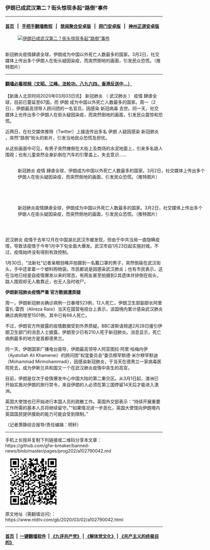 ### 伊朗已成武汉第二？街头惊现多起“路倒”事件
------------------------

#### [首页](https://github.com/gfw-breaker/banned-news/blob/master/README.md) &nbsp;&nbsp;|&nbsp;&nbsp; [手把手翻墙教程](https://github.com/gfw-breaker/guides/wiki) &nbsp;&nbsp;|&nbsp;&nbsp; [禁闻聚合安卓版](https://github.com/gfw-breaker/bn-android) &nbsp;&nbsp;|&nbsp;&nbsp; [网门安卓版](https://github.com/oGate2/oGate) &nbsp;&nbsp;|&nbsp;&nbsp; [神州正道安卓版](https://github.com/SzzdOgate/update) 



<div><div class="featured_image">
 <a href="https://i.ntdtv.com/assets/uploads/2020/03/Iran1.jpg" target="_blank">
  <figure>
   <img alt="伊朗已成武汉第二？街头惊现多起“路倒”事件" src="https://i.ntdtv.com/assets/uploads/2020/03/Iran1-800x450.jpg"/>
  </figure><br/>
 </a>
 <span class="caption">
  新冠肺炎疫情肆虐全球，伊朗成为中国以外死亡人数最多的国家。3月2日，社交媒体上传出多个伊朗人在街头疑因染疫，而突然倒地的画面，引发民众恐慌。（推特图片）
 </span>
</div>
</div><hr/>

#### [翻墙必看视频（文昭、江峰、法轮功、八九六四、香港反送中...）](https://github.com/gfw-breaker/banned-news/blob/master/pages/link3.md)

<div><div class="post_content" itemprop="articleBody">
 <p>
  【新唐人北京时间2020年03月03日讯】
  <ok href="https://www.ntdtv.com/gb/新冠肺炎.htm">
   新冠肺炎
  </ok>
  （
  <ok href="https://www.ntdtv.com/gb/武汉肺炎.htm">
   武汉肺炎
  </ok>
  ）
  <ok href="https://www.ntdtv.com/gb/疫情.htm">
   疫情
  </ok>
  肆虐全球，目前已蔓延至67国，而
  <ok href="https://www.ntdtv.com/gb/伊朗.htm">
   伊朗
  </ok>
  成为中国以外死亡人数最多的国家。周一（2日），伊朗最高领导人顾问团的一名官员，因感染
  <ok href="https://www.ntdtv.com/gb/新冠病毒.htm">
   新冠病毒
  </ok>
  去世。同一天，社交媒体上也传出多个伊朗人在街头疑因染疫，而突然倒地的画面，引发民众震惊和恐慌。
 </p>
 <p>
  近两日，在社交媒体推特（Twitter）上接连传出多名
  <ok href="https://www.ntdtv.com/gb/伊朗.htm">
   伊朗
  </ok>
  人疑因感染
  <ok href="https://www.ntdtv.com/gb/新冠肺炎.htm">
   新冠肺炎
  </ok>
  ，突然“路倒”街头的影片，引发当地民众恐慌及担忧。
 </p>
 <p>
  从这些画面中可见，有男子突然瘫倒在大街上及商场的水泥地面上，引来多名路人围观；也有儿童突然全身趴倒在汽车的引擎盖上，失去意识……
 </p>
 <figure class="wp-caption alignnone" id="attachment_102790044" style="width: 600px">
  <img alt="" class="size-medium wp-image-102790044" src="https://i.ntdtv.com/assets/uploads/2020/03/Iran1-600x417.jpg">
   <br/><figcaption class="wp-caption-text">
    新冠肺炎
    <ok href="https://www.ntdtv.com/gb/疫情.htm">
     疫情
    </ok>
    肆虐全球，伊朗成为中国以外死亡人数最多的国家。3月2日，社交媒体上传出多个伊朗人在街头疑因染疫，而突然倒地的画面，引发民众恐慌。（推特图片）
   </figcaption><br/>
  </img>
 </figure><br/>
 <figure class="wp-caption alignnone" id="attachment_102790045" style="width: 600px">
  <img alt="" class="size-medium wp-image-102790045" src="https://i.ntdtv.com/assets/uploads/2020/03/Iran2-600x346.jpg">
   <br/><figcaption class="wp-caption-text">
    新冠肺炎疫情肆虐全球，伊朗成为中国以外死亡人数最多的国家。3月2日，社交媒体上传出多个伊朗人在街头疑因染疫，而突然倒地的画面，引发民众恐慌。（推特图片）
   </figcaption><br/>
  </img>
 </figure><br/>
 <p>
  <ok href="https://www.ntdtv.com/gb/武汉肺炎.htm">
   武汉肺炎
  </ok>
  疫情于去年12月在中国湖北武汉市被发现，但由于中共当局一直隐瞒疫情，导致该疫情于今年1月中下旬全面大爆发。武汉市自1月23日起实施封城，不过，疫情始终没有得到有效控制。
 </p>
 <p>
  1月30日，“法新社”记者亲眼目睹并拍摄到一名戴口罩的男子，突然倒毙在武汉街头，手中还拿着一个塑料购物袋。市民都说是因感染武汉肺炎；也有市民表示，这在当地已经是自疫情爆发以来的常态，有网友甚至拍摄到2具遗体并排倒在街头，路人围观却无人敢靠近，也无人及时收尸。
 </p>
 <p>
  <strong>
   伊朗新冠肺炎疫情严重 官方数据遭质疑
  </strong>
 </p>
 <p>
  周一，伊朗新冠肺炎确诊病例一日暴增523例，12人死亡。伊朗卫生部副部长阿里雷扎·雷西（Alireza Raisi）当天在国营电视台上表示，该国境内累计感染武汉肺炎确诊病例增至1501例，其中已有66人死亡。
 </p>
 <p>
  不过，伊朗官方所披露的疫情数据受到外界质疑。BBC波斯语频道2月28日援引伊朗卫生部门的消息人士披露，伊朗至少已有210人死于新冠肺炎。消息显示，死亡病例最多的地方是首都德黑兰。
 </p>
 <p>
  同一天，伊朗国家广播电台报导，伊朗最高领导人阿亚图拉·阿里·哈梅内伊（Ayatollah Ali Khamenei）的顾问团“权宜委员会”委员穆罕默德·米尔穆罕默迪（Mohammad Mirmohammadi），因感染新冠肺炎，于当天在德黑兰一家病毒医院死去，成为伊斯兰共和国又一个在武汉肺炎疫情中丧生的高官。
 </p>
 <p>
  目前，伊朗是仅次于疫情爆发中心中国大陆的第二重灾区。从3月1日起，澳洲已开始实施对伊朗的旅行禁令，来自伊朗的人必须在第三国停留14天后才能进入澳洲。
 </p>
 <p>
  英国大使馆也已开始进行本国人员的疏散工作。英国外交部表示：“持续开展重要工作所需的基本人员将继续留守。”“如果情况进一步恶化，英国大使馆向伊朗境内英国国民提供援助的能力可能会受到限制。”
 </p>
 <p>
  （记者萧静综合报导/责任编辑：明轩）
 </p>
 <div class="single_ad">
 </div>
</div>
</div>
<hr/>
手机上长按并复制下列链接或二维码分享本文章：<br/>
https://github.com/gfw-breaker/banned-news/blob/master/pages/prog202/a102790042.md <br/>
<a href='https://github.com/gfw-breaker/banned-news/blob/master/pages/prog202/a102790042.md'><img src='https://github.com/gfw-breaker/banned-news/blob/master/pages/prog202/a102790042.md.png'/></a> <br/>
原文地址（需翻墙访问）：https://www.ntdtv.com/gb/2020/03/02/a102790042.html


------------------------
#### [首页](https://github.com/gfw-breaker/banned-news/blob/master/README.md) &nbsp;|&nbsp; [一键翻墙软件](https://github.com/gfw-breaker/nogfw/blob/master/README.md) &nbsp;| [《九评共产党》](https://github.com/gfw-breaker/9ping.md/blob/master/README.md#九评之一评共产党是什么) | [《解体党文化》](https://github.com/gfw-breaker/jtdwh.md/blob/master/README.md) | [《共产主义的终极目的》](https://github.com/gfw-breaker/gczydzjmd.md/blob/master/README.md)


<img src='http://gfw-breaker.win/banned-news/pages/prog202/a102790042.md' width='0px' height='0px'/>